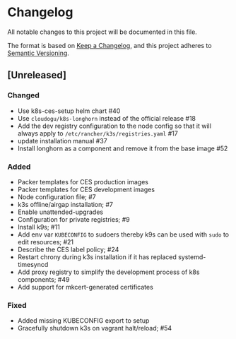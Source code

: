 # Changelog

All notable changes to this project will be documented in this file.

The format is based on [Keep a Changelog](https://keepachangelog.com/en/1.0.0/),
and this project adheres to [Semantic Versioning](https://semver.org/spec/v2.0.0.html).

## [Unreleased]
### Changed
- Use k8s-ces-setup helm chart #40
- Use `cloudogu/k8s-longhorn` instead of the official release #18
- Add the dev registry configuration to the node config so that it will always apply to `/etc/rancher/k3s/registries.yaml` #17
- update installation manual #37
- Install longhorn as a component and remove it from the base image #52

### Added
- Packer templates for CES production images
- Packer templates for CES development images
- Node configuration file; #7
- k3s offline/airgap installation; #7
- Enable unattended-upgrades
- Configuration for private registries; #9
- Install k9s; #11
- Add env var `KUBECONFIG` to sudoers thereby k9s can be used with `sudo` to edit resources; #21
- Describe the CES label policy; #24
- Restart chrony during k3s installation if it has replaced systemd-timesyncd
- Add proxy registry to simplify the development process of k8s components; #49
- Add support for mkcert-generated certificates

### Fixed
- Added missing KUBECONFIG export to setup
- Gracefully shutdown k3s on vagrant halt/reload; #54
